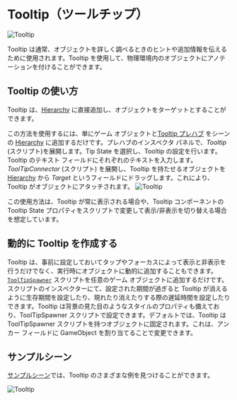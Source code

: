 # Tooltip（ツールチップ） #

![Tooltip](../Documentation/Images/Tooltip/MRTK_Tooltip_Main.png)

Tooltip は通常、オブジェクトを詳しく調べるときのヒントや追加情報を伝えるために使用されます。Tooltip を使用して、物理環境内のオブジェクトにアノテーションを付けることができます。

## Tooltip の使い方 ##
Tooltip は、[Hierarchy](ヒエラルキー) に直接追加し、オブジェクトをターゲットとすることができます。

この方法を使用するには、単にゲーム オブジェクトと[Tooltip プレハブ](https://github.com/Microsoft/MixedRealityToolkit-Unity/blob/mrtk_release/Assets/MixedRealityToolkit.SDK/Features/UX/Prefabs/Tooltips) をシーンの [Hierarchy](ヒエラルキー) に追加するだけです。プレハブのインスペクタ パネルで、*Tooltip* (スクリプト)を展開します。Tip State を選択し、Tooltip の設定を行います。Tooltip のテキスト フィールドにそれぞれのテキストを入力します。*ToolTipConnector* (スクリプト) を展開し、Tooltip を持たせるオブジェクトを [Hierarchy](ヒエラルキー) から *Target* というフィールドにドラッグします。これにより、Tooltip がオブジェクトにアタッチされます。
![Tooltip](../Documentation/Images/Tooltip/MRTK_Tooltip_Connector.png)


この使用方法は、Tooltip が常に表示される場合や、Tooltip コンポーネントの Tooltip State プロパティをスクリプトで変更して表示/非表示を切り替える場合を想定しています。
 
## 動的に Tooltip を作成する ##
Tooltip は、事前に設定しておいてタップやフォーカスによって表示と非表示を行うだけでなく、実行時にオブジェクトに動的に追加することもできます。 [`ToolTipSpawner`](https://github.com/Microsoft/MixedRealityToolkit-Unity/blob/mrtk_release/Assets/MixedRealityToolkit.SDK/Features/UX/Scripts/Tooltips/ToolTipSpawner.cs) スクリプトを任意のゲーム オブジェクトに追加するだけです。スクリプトのインスペクターにて、設定された期間が過ぎると Tooltip が消えるように生存期間を設定したり、現れたり消えたりする際の遅延時間を設定したりできます。Tooltip は背景の見た目のようなスタイルのプロパティも備えており、ToolTipSpawner スクリプトで設定できます。デフォルトでは、Tooltip は ToolTipSpawner スクリプトを持つオブジェクトに固定されます。これは、アンカー フィールドに GameObject を割り当てることで変更できます。

## サンプルシーン ##
[サンプルシーン](https://github.com/Microsoft/MixedRealityToolkit-Unity/blob/mrtk_release/Assets/MixedRealityToolkit.Examples/Demos/UX/Tooltips/Scenes)では、Tooltip のさまざまな例を見つけることができます。

![Tooltip](../Documentation/Images/Tooltip/MRTK_Tooltip_Examples.png)
